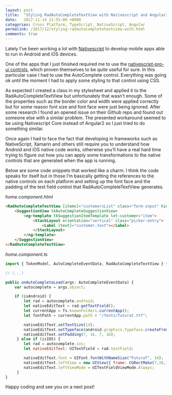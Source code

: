 ```yaml
---
layout: post
title:  "Styling RadAutoCompleteTextView with Nativescript and Angular2"
date:   2017-11-14 11:55:00 +0000
categories: Cross Platform, TypeScript, NativeScript, Angular
permalink: /2017/12/styling-radautocompletetextview-with.html
comments: true
---
```

Lately I’ve been working a lot with [Nativescript](https://www.nativescript.org/) to develop mobile apps able to run in Android and iOS devices.

One of the apps that I just finished required me to use the [nativescript-pro-ui controls](https://www.nativescript.org/ui-for-nativescript), which proven themselves to be quite useful for sure. In this particular case I had to use the AutoComplete control. Everything was going ok until the moment I had to apply some styling to that control using CSS.

As expected I created a class in my stylesheet and applied it to the RadAutoCompleteTextView but unfortunately that wasn’t enough. Some of the properties such as the border color and width were applied correctly but for some reason font size and font face were just being ignored. After some research I found an opened issue on their Github repo and found out someone else with a similar problem. The presented workaround seemed to be using Nativescript Core instead of Angular2 so I just tried to do something similar.

Once again I had to face the fact that developing in frameworks such as NativeScript, Xamarin and others still require you to understand how Android and iOS native code works, otherwise you’ll have a real hard time trying to figure out how you can apply some transformations to the native controls that are generated when the app is running.

Below are some code snippets that worked like a charm. I think the code speaks for itself but in those I’m basically getting the references to the native controls on each platform and setting up the font face and the padding of the text field control that RadAutoCompleteTextView generates.

*home.component.html*

``` html
<RadAutoCompleteTextView [items]="customersList" class="form-input" hint="Search" suggestMode="Suggest" displayMode="Plain" (didAutoComplete)="onCustomerSelected($event)" (loaded)="onAutoCompleteLoad($event)">
    <SuggestionView tkAutoCompleteSuggestionView>
        <ng-template tkSuggestionItemTemplate let-customer="item">
            <StackLayout orientation="vertical" class="picker-entry">
                <Label [text]="customer.text"></Label>
            </StackLayout>
        </ng-template>
    </SuggestionView>
</RadAutoCompleteTextView> 
```

*home.component.ts*

``` javascript
import { TokenModel, AutoCompleteEventData, RadAutoCompleteTextView } from "nativescript-pro-ui/autocomplete";

// (...)

public onAutoCompleteLoad(args: AutoCompleteEventData) {
    var autocomplete = args.object;

    if (isAndroid) {
        let rad = autocomplete.android;
        let nativeEditText = rad.getTextField();
        let currentApp = fs.knownFolders.currentApp();
        let fontPath = currentApp.path + "/fonts/futurat.ttf";

        nativeEditText.setTextSize(14);
        nativeEditText.setTypeface(android.graphics.Typeface.createFromFile(fontPath));
        nativeEditText.setPadding(7, 16, 7, 16);
     } else if (isIOS) {
        let rad = autocomplete.ios; 
        let nativeEditText: UITextField = rad.textField;

        nativeEditText.font = UIFont.fontWithNameSize("FuturaT", 14);
        nativeEditText.leftView = new UIView({ frame: CGRectMake(7,16,7,16) });
        nativeEditText.leftViewMode = UITextFieldViewMode.Always;
     }
} 
```

Happy coding and see you on a next post!
